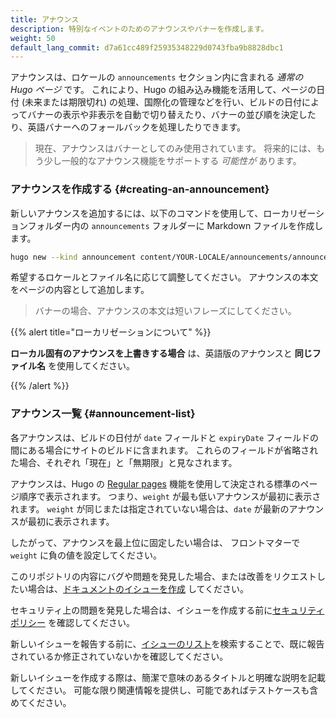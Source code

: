 ```yaml
---
title: アナウンス
description: 特別なイベントのためのアナウンスやバナーを作成します。
weight: 50
default_lang_commit: d7a61cc489f25935348229d0743fba9b8828dbc1
---
```


アナウンスは、ロケールの `announcements` セクション内に含まれる _通常の Hugo ページ_ です。
これにより、Hugo の組み込み機能を活用して、ページの日付 (未来または期限切れ) の処理、国際化の管理などを行い、ビルドの日付によってバナーの表示や非表示を自動で切り替えたり、バナーの並び順を決定したり、英語バナーへのフォールバックを処理したりできます。

> 現在、アナウンスはバナーとしてのみ使用されています。
> 将来的には、もう少し一般的なアナウンス機能をサポートする _可能性が_ あります。

### アナウンスを作成する {#creating-an-announcement}

新しいアナウンスを追加するには、以下のコマンドを使用して、ローカリゼーションフォルダー内の `announcements` フォルダーに Markdown ファイルを作成します。

```sh
hugo new --kind announcement content/YOUR-LOCALE/announcements/announcement-file-name.md
```

希望するロケールとファイル名に応じて調整してください。
アナウンスの本文をページの内容として追加します。

> バナーの場合、アナウンスの本文は短いフレーズにしてください。

{{% alert title="ローカリゼーションについて" %}}

**ローカル固有のアナウンスを上書きする場合** は、英語版のアナウンスと **同じファイル名** を使用してください。

{{% /alert %}}

### アナウンス一覧 {#announcement-list}

各アナウンスは、ビルドの日付が `date` フィールドと `expiryDate` フィールドの間にある場合にサイトのビルドに含まれます。
これらのフィールドが省略された場合、それぞれ「現在」と「無期限」と見なされます。

アナウンスは、Hugo の [Regular pages](https://gohugo.io/methods/site/regularpages/) 機能を使用して決定される標準のページ順序で表示されます。
つまり、`weight` が最も低いアナウンスが最初に表示されます。
`weight` が同じまたは指定されていない場合は、`date` が最新のアナウンスが最初に表示されます。

したがって、アナウンスを最上位に固定したい場合は、
フロントマターで `weight` に負の値を設定してください。

このリポジトリの内容にバグや問題を発見した場合、または改善をリクエストしたい場合は、[ドキュメントのイシューを作成][new-issue] してください。

セキュリティ上の問題を発見した場合は、イシューを作成する前に[セキュリティポリシー](https://github.com/open-telemetry/opentelemetry.io/security/policy) を確認してください。

新しいイシューを報告する前に、[イシューのリスト](https://github.com/open-telemetry/opentelemetry.io/issues?q=is%3Aissue+is%3Aopen+sort%3Aupdated-desc)を検索することで、既に報告されているか修正されていないかを確認してください。

新しいイシューを作成する際は、簡潔で意味のあるタイトルと明確な説明を記載してください。
可能な限り関連情報を提供し、可能であればテストケースも含めてください。

[new-issue]: https://github.com/open-telemetry/opentelemetry.io/issues/new/choose
